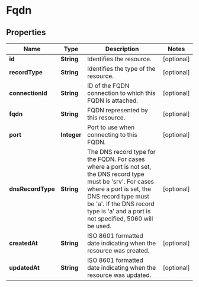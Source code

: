 

# Fqdn


## Properties

| Name | Type | Description | Notes |
|------------ | ------------- | ------------- | -------------|
|**id** | **String** | Identifies the resource. |  [optional] |
|**recordType** | **String** | Identifies the type of the resource. |  [optional] |
|**connectionId** | **String** | ID of the FQDN connection to which this FQDN is attached. |  [optional] |
|**fqdn** | **String** | FQDN represented by this resource. |  [optional] |
|**port** | **Integer** | Port to use when connecting to this FQDN. |  [optional] |
|**dnsRecordType** | **String** | The DNS record type for the FQDN. For cases where a port is not set, the DNS record type must be &#39;srv&#39;. For cases where a port is set, the DNS record type must be &#39;a&#39;. If the DNS record type is &#39;a&#39; and a port is not specified, 5060 will be used. |  [optional] |
|**createdAt** | **String** | ISO 8601 formatted date indicating when the resource was created. |  [optional] |
|**updatedAt** | **String** | ISO 8601 formatted date indicating when the resource was updated. |  [optional] |




